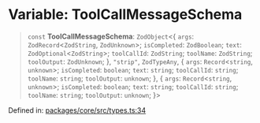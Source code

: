 # Variable: ToolCallMessageSchema

> `const` **ToolCallMessageSchema**: `ZodObject`\<\{ `args`: `ZodRecord`\<`ZodString`, `ZodUnknown`\>; `isCompleted`: `ZodBoolean`; `text`: `ZodOptional`\<`ZodString`\>; `toolCallId`: `ZodString`; `toolName`: `ZodString`; `toolOutput`: `ZodUnknown`; \}, `"strip"`, `ZodTypeAny`, \{ `args`: `Record`\<`string`, `unknown`\>; `isCompleted`: `boolean`; `text`: `string`; `toolCallId`: `string`; `toolName`: `string`; `toolOutput`: `unknown`; \}, \{ `args`: `Record`\<`string`, `unknown`\>; `isCompleted`: `boolean`; `text`: `string`; `toolCallId`: `string`; `toolName`: `string`; `toolOutput`: `unknown`; \}\>

Defined in: [packages/core/src/types.ts:34](https://github.com/GeoDaCenter/openassistant/blob/bc4037be52d89829440fcc4aaa1010be73719d16/packages/core/src/types.ts#L34)
